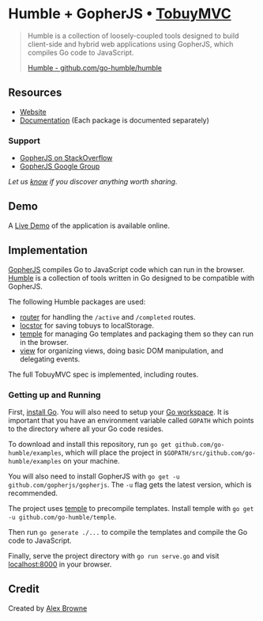 # Humble + GopherJS • [TobuyMVC](http://tobuymvc.com)

> Humble is a collection of loosely-coupled tools designed to build client-side
> and hybrid web applications using GopherJS, which compiles Go code to
> JavaScript.
>
> [Humble - github.com/go-humble/humble](https://github.com/go-humble/humble) 


## Resources

- [Website](https://github.com/go-humble/humble)
- [Documentation](https://github.com/go-humble) (Each package is
  documented separately)

### Support

- [GopherJS on StackOverflow](http://stackoverflow.com/search?q=gopherjs)
- [GopherJS Google Group](https://groups.google.com/forum/#!forum/gopherjs)

*Let us [know](https://github.com/go-humble/humble/issues) if you discover anything worth sharing.*


## Demo

A [Live Demo](http://d3cqowlbjfdjrm.cloudfront.net/) of the application is
available online.

## Implementation

[GopherJS](https://github.com/gopherjs/gopherjs) compiles Go to JavaScript code
which can run in the browser. [Humble](https://github.com/go-humble/humble) is
a collection of tools written in Go designed to be compatible with GopherJS.

The following Humble packages are used:

- [router](https://github.com/go-humble/router) for handling the `/active` and
	`/completed` routes.
- [locstor](https://github.com/go-humble/locstor) for saving tobuys to
	localStorage.
- [temple](https://github.com/go-humble/temple) for managing Go templates and
	packaging them so they can run in the browser.
- [view](https://github.com/go-humble/view) for organizing views, doing basic
	DOM manipulation, and delegating events.

The full TobuyMVC spec is implemented, including routes.

### Getting up and Running

First, [install Go](https://golang.org/dl/). You will also need to setup your
[Go workspace](https://golang.org/doc/code.html). It is important that you have
an environment variable called `GOPATH` which points to the directory where all
your Go code resides.

To download and install this repository, run
`go get github.com/go-humble/examples`, which will place the project in
`$GOPATH/src/github.com/go-humble/examples` on your machine.

You will also need to install GopherJS with
`go get -u github.com/gopherjs/gopherjs`. The `-u` flag gets the latest version,
which is recommended.

The project uses [temple](https://github.com/go-humble/temple) to precompile
templates. Install temple with `go get -u github.com/go-humble/temple`.

Then run `go generate ./...` to compile the templates and compile the Go code
to JavaScript.

Finally, serve the project directory with `go run serve.go` and visit
[localhost:8000](http://localhost:8000) in your browser.


## Credit

Created by [Alex Browne](http://www.alexbrowne.info)
